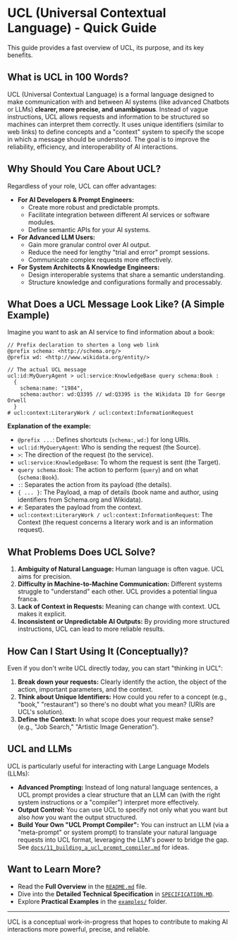 # UCL (Universal Contextual Language) - Quick Guide

This guide provides a fast overview of UCL, its purpose, and its key benefits.

## What is UCL in 100 Words?

UCL (Universal Contextual Language) is a formal language designed to make communication with and between AI systems (like advanced Chatbots or LLMs) **clearer, more precise, and unambiguous**. Instead of vague instructions, UCL allows requests and information to be structured so machines can interpret them correctly. It uses unique identifiers (similar to web links) to define concepts and a "context" system to specify the scope in which a message should be understood. The goal is to improve the reliability, efficiency, and interoperability of AI interactions.

## Why Should You Care About UCL?

Regardless of your role, UCL can offer advantages:

*   **For AI Developers & Prompt Engineers:**
    *   Create more robust and predictable prompts.
    *   Facilitate integration between different AI services or software modules.
    *   Define semantic APIs for your AI systems.
*   **For Advanced LLM Users:**
    *   Gain more granular control over AI output.
    *   Reduce the need for lengthy "trial and error" prompt sessions.
    *   Communicate complex requests more effectively.
*   **For System Architects & Knowledge Engineers:**
    *   Design interoperable systems that share a semantic understanding.
    *   Structure knowledge and configurations formally and processably.

## What Does a UCL Message Look Like? (A Simple Example)

Imagine you want to ask an AI service to find information about a book:

```ucl
// Prefix declaration to shorten a long web link
@prefix schema: <http://schema.org/> 
@prefix wd: <http://www.wikidata.org/entity/>

// The actual UCL message
ucl:id:MyQueryAgent > ucl:service:KnowledgeBase query schema:Book : 
  { 
    schema:name: "1984", 
    schema:author: wd:Q3395 // wd:Q3395 is the Wikidata ID for George Orwell
  } 
# ucl:context:LiteraryWork / ucl:context:InformationRequest 
```

**Explanation of the example:**

*   `@prefix ...`: Defines shortcuts (`schema:`, `wd:`) for long URIs.
*   `ucl:id:MyQueryAgent`: Who is sending the request (the Source).
*   `>`: The direction of the request (to the service).
*   `ucl:service:KnowledgeBase`: To whom the request is sent (the Target).
*   `query schema:Book`: The action to perform (`query`) and on what (`schema:Book`).
*   `:`: Separates the action from its payload (the details).
*   `{ ... }`: The Payload, a map of details (book name and author, using identifiers from Schema.org and Wikidata).
*   `#`: Separates the payload from the context.
*   `ucl:context:LiteraryWork / ucl:context:InformationRequest`: The Context (the request concerns a literary work and is an information request).

## What Problems Does UCL Solve?

1.  **Ambiguity of Natural Language:** Human language is often vague. UCL aims for precision.
2.  **Difficulty in Machine-to-Machine Communication:** Different systems struggle to "understand" each other. UCL provides a potential lingua franca.
3.  **Lack of Context in Requests:** Meaning can change with context. UCL makes it explicit.
4.  **Inconsistent or Unpredictable AI Outputs:** By providing more structured instructions, UCL can lead to more reliable results.

## How Can I Start Using It (Conceptually)?

Even if you don't write UCL directly today, you can start "thinking in UCL":

1.  **Break down your requests:** Clearly identify the action, the object of the action, important parameters, and the context.
2.  **Think about Unique Identifiers:** How could you refer to a concept (e.g., "book," "restaurant") so there's no doubt what you mean? (URIs are UCL's solution).
3.  **Define the Context:** In what scope does your request make sense? (e.g., "Job Search," "Artistic Image Generation").

## UCL and LLMs

UCL is particularly useful for interacting with Large Language Models (LLMs):

*   **Advanced Prompting:** Instead of long natural language sentences, a UCL prompt provides a clear structure that an LLM can (with the right system instructions or a "compiler") interpret more effectively.
*   **Output Control:** You can use UCL to specify not only what you want but also *how* you want the output structured.
*   **Build Your Own "UCL Prompt Compiler":** You can instruct an LLM (via a "meta-prompt" or system prompt) to translate your natural language requests into UCL format, leveraging the LLM's power to bridge the gap. See [`docs/11_building_a_ucl_prompt_compiler.md`](./docs/11_building_a_ucl_prompt_compiler.md) for ideas.

## Want to Learn More?

*   Read the **Full Overview** in the [`README.md`](./README.md) file.
*   Dive into the **Detailed Technical Specification** in [`SPECIFICATION.MD`](./SPECIFICATION.MD).
*   Explore **Practical Examples** in the [`examples/`](./examples/) folder.

---

UCL is a conceptual work-in-progress that hopes to contribute to making AI interactions more powerful, precise, and reliable.
```

